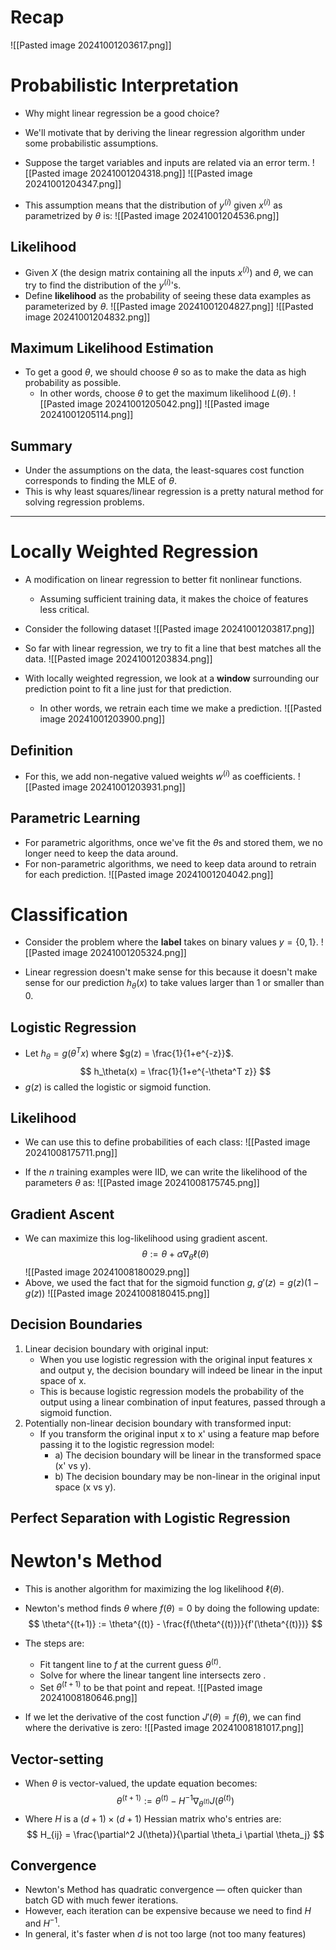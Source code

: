 
# Recap
![[Pasted image 20241001203617.png]]

# Probabilistic Interpretation
* Why might linear regression be a good choice?
* We'll motivate that by deriving the linear regression algorithm under some probabilistic assumptions.

* Suppose the target variables and inputs are related via an error term.
![[Pasted image 20241001204318.png]]
![[Pasted image 20241001204347.png]]

* This assumption means that the distribution of $y^{(i)}$ given $x^{(i)}$ as parametrized by $\theta$ is:
![[Pasted image 20241001204536.png]]

## Likelihood
* Given $X$ (the design matrix containing all the inputs $x^{(i)}$) and $\theta$, we can try to find the distribution of the $y^{(i)}$'s.
* Define **likelihood** as the probability of seeing these data examples as parameterized by $\theta$.
![[Pasted image 20241001204827.png]]
![[Pasted image 20241001204832.png]]

## Maximum Likelihood Estimation
* To get a good $\theta$, we should choose $\theta$ so as to make the data as high probability as possible.
	* In other words, choose $\theta$ to get the maximum likelihood $L(\theta)$.
![[Pasted image 20241001205042.png]]
![[Pasted image 20241001205114.png]]

## Summary
* Under the assumptions on the data, the least-squares cost function corresponds to finding the MLE of $\theta$.
* This is why least squares/linear regression is a pretty natural method for solving regression problems.

---
# Locally Weighted Regression
* A modification on linear regression to better fit nonlinear functions.
	* Assuming sufficient training data, it makes the choice of features less critical.

* Consider the following dataset
![[Pasted image 20241001203817.png]]

* So far with linear regression, we try to fit a line that best matches all the data.
![[Pasted image 20241001203834.png]]

* With locally weighted regression, we look at a **window** surrounding our prediction point to fit a line just for that prediction.
	* In other words, we retrain each time we make a prediction.
![[Pasted image 20241001203900.png]]

## Definition
* For this, we add non-negative valued weights $w^{(i)}$ as coefficients.
![[Pasted image 20241001203931.png]]

## Parametric Learning
* For parametric algorithms, once we've fit the $\theta$s and stored them, we no longer need to keep the data around.
* For non-parametric algorithms, we need to keep data around to retrain for each prediction.
![[Pasted image 20241001204042.png]]


# Classification
* Consider the problem where the **label** takes on binary values $y = \{0, 1\}$.
![[Pasted image 20241001205324.png]]

* Linear regression doesn't make sense for this because it doesn't make sense for our prediction $h_\theta(x)$ to take values larger than 1 or smaller than 0.

## Logistic Regression
* Let $h_\theta = g(\theta^T x)$ where $g(z) = \frac{1}{1+e^{-z}}$.
$$
h_\theta(x) = \frac{1}{1+e^{-\theta^T z}}
$$
* $g(z)$ is called the logistic or sigmoid function.

## Likelihood
* We can use this to define probabilities of each class:
![[Pasted image 20241008175711.png]]

* If the $n$ training examples were IID, we can write the likelihood of the parameters $\theta$ as:
![[Pasted image 20241008175745.png]]

## Gradient Ascent
* We can maximize this log-likelihood using gradient ascent.
$$
\theta := \theta + \alpha \nabla_\theta \ell(\theta)
$$
![[Pasted image 20241008180029.png]]
* Above, we used the fact that for the sigmoid function $g$, $g'(z) = g(z)(1 - g(z))$
![[Pasted image 20241008180415.png]]

## Decision Boundaries
1. Linear decision boundary with original input:
	* When you use logistic regression with the original input features x and output y, the decision boundary will indeed be linear in the input space of x.
	* This is because logistic regression models the probability of the output using a linear combination of input features, passed through a sigmoid function.
2. Potentially non-linear decision boundary with transformed input:
	* If you transform the original input x to x' using a feature map before passing it to the logistic regression model:
		* a) The decision boundary will be linear in the transformed space (x' vs y).
		* b) The decision boundary may be non-linear in the original input space (x vs y).

## Perfect Separation with Logistic Regression



# Newton's Method
* This is another algorithm for maximizing the log likelihood $\ell(\theta)$.

* Newton's method finds $\theta$ where $f(\theta) = 0$ by doing the following update:
$$
\theta^{(t+1)} := \theta^{(t)} - \frac{f(\theta^{(t)})}{f'(\theta^{(t)})}
$$
* The steps are:
	* Fit tangent line to $f$ at the current guess $\theta^{(t)}$.
	* Solve for where the linear tangent line intersects zero .
	* Set $\theta^{(t+1)}$ to be that point and repeat.
![[Pasted image 20241008180646.png]]

* If we let the derivative of the cost function $J'(\theta) = f(\theta)$, we can find where the derivative is zero:
![[Pasted image 20241008181017.png]]

## Vector-setting
* When $\theta$ is vector-valued, the update equation becomes:
$$
\theta^{(t+1)} := \theta^{(t)} - H^{-1}\nabla_{\theta^{(t)}} J(\theta^{(t)})
$$
* Where $H$ is a $(d+1) \times (d+1)$ Hessian matrix who's entries are:
$$
H_{ij} = \frac{\partial^2 J(\theta)}{\partial \theta_i \partial \theta_j}
$$
## Convergence
* Newton's Method has quadratic convergence — often quicker than batch GD with much fewer iterations.
* However, each iteration can be expensive because we need to find $H$ and $H^{-1}$.
* In general, it's faster when $d$ is not too large (not too many features)
